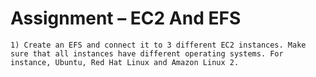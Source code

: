 # Assignment – EC2 And EFS
```
1) Create an EFS and connect it to 3 different EC2 instances. Make sure that all instances have different operating systems. For instance, Ubuntu, Red Hat Linux and Amazon Linux 2.
```